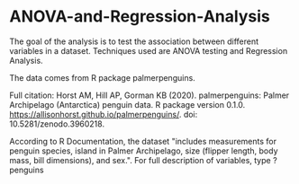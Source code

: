 # ANOVA-and-Regression-Analysis
The goal of the analysis is to test the association between different variables in a dataset. Techniques used are ANOVA testing and Regression Analysis. 

The data comes from R package palmerpenguins.

Full citation:
  Horst AM, Hill AP, Gorman KB (2020). palmerpenguins:
  Palmer Archipelago (Antarctica) penguin data. R
  package version 0.1.0.
  https://allisonhorst.github.io/palmerpenguins/. doi:
  10.5281/zenodo.3960218.

According to R Documentation, the dataset "includes measurements for penguin species, island in Palmer Archipelago, size (flipper length, body mass, bill dimensions), and sex.". 
For full description of variables, type ?penguins
